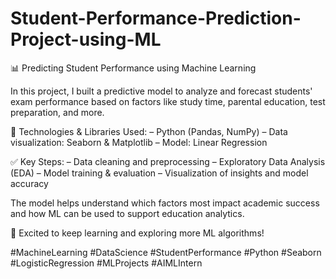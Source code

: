 # Student-Performance-Prediction-Project-using-ML
📊 Predicting Student Performance using Machine Learning

In this project, I built a predictive model to analyze and forecast students' exam performance based on factors like study time, parental education, test preparation, and more.

🔧 Technologies & Libraries Used:
– Python (Pandas, NumPy)
– Data visualization: Seaborn & Matplotlib
– Model: Linear Regression

✅ Key Steps:
– Data cleaning and preprocessing
– Exploratory Data Analysis (EDA)
– Model training & evaluation
– Visualization of insights and model accuracy

The model helps understand which factors most impact academic success and how ML can be used to support education analytics.

🎯 Excited to keep learning and exploring more ML algorithms!

#MachineLearning #DataScience #StudentPerformance #Python #Seaborn #LogisticRegression #MLProjects #AIMLIntern
